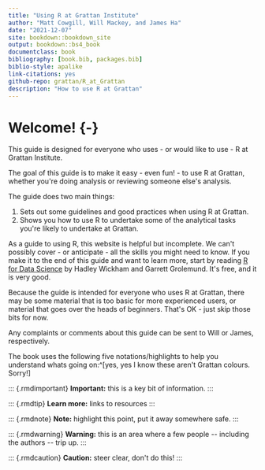 ```yaml
--- 
title: "Using R at Grattan Institute"
author: "Matt Cowgill, Will Mackey, and James Ha"
date: "2021-12-07"
site: bookdown::bookdown_site
output: bookdown::bs4_book
documentclass: book
bibliography: [book.bib, packages.bib]
biblio-style: apalike
link-citations: yes
github-repo: grattan/R_at_Grattan
description: "How to use R at Grattan"
---
```


# Welcome! {-}

This guide is designed for everyone who uses - or would like to use - R at Grattan Institute. 

The goal of this guide is to make it easy - even fun! - to use R at Grattan, whether you're doing analysis or reviewing someone else's analysis.

The guide does two main things:

1. Sets out some guidelines and good practices when using R at Grattan.
2. Shows you how to use R to undertake some of the analytical tasks you're likely to undertake at Grattan.

As a guide to using R, this website is helpful but incomplete. We can't possibly cover - or anticipate - all the skills you might need to know. If you make it to the end of this guide and want to learn more, start by reading [R for Data Science](https://r4ds.had.co.nz) by Hadley Wickham and Garrett Grolemund. It's free, and it is very good.

Because the guide is intended for everyone who uses R at Grattan, there may be some material that is too basic for more experienced users, or material that goes over the heads of beginners. That's OK - just skip those bits for now.

Any complaints or comments about this guide can be sent to Will or James, respectively. 


The book uses the following five notations/highlights to help you understand whats going on:^[yes, yes I know these aren't Grattan colours. Sorry!]

::: {.rmdimportant}
**Important:** this is a key bit of information.
:::

::: {.rmdtip}
**Learn more:** links to resources
:::

::: {.rmdnote}
**Note:** highlight this point, put it away somewhere safe.
:::

::: {.rmdwarning}
**Warning:** this is an area where a few people -- including the authors -- trip up.
:::

::: {.rmdcaution}
**Caution:** steer clear, don't do this!
:::





